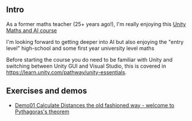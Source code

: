 ## Intro

As a former maths teacher (25+ years ago!), I'm really enjoying this [Unity Maths and AI course](https://learn.unity.com/course/artificial-intelligence-for-beginners)

I'm looking forward to getting deeper into AI but also enjoying the "entry level" high-school and some first year university level maths

Before starting the course you do need to be familiar with Unity and switching between Unity GUI and Visual Studio, this is covered in https://learn.unity.com/pathway/unity-essentials.

## Exercises and demos

* [Demo01 Calculate Distances the old fashioned way - welcome to Pythagoras's theorem](docs/Demo01-Calculate-Distance-Pythagoras-theorem.md)
